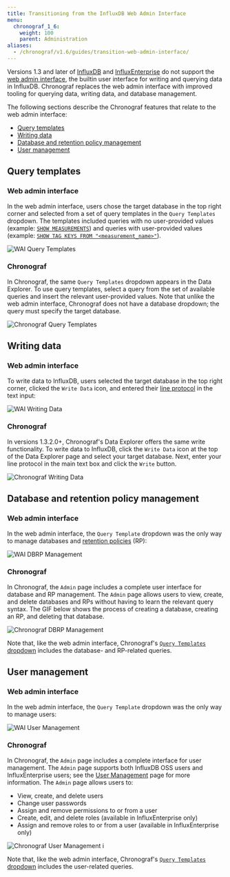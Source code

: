 ```yaml
---
title: Transitioning from the InfluxDB Web Admin Interface
menu:
  chronograf_1_6:
    weight: 100
    parent: Administration
aliases:
  - /chronograf/v1.6/guides/transition-web-admin-interface/
---
```


Versions 1.3 and later of [InfluxDB](/influxdb/latest/) and [InfluxEnterprise](/enterprise/latest/) do not support the [web admin interface](/influxdb/latest/tools/web_admin/), the builtin user interface for writing and querying data in InfluxDB.
Chronograf replaces the web admin interface with improved tooling for querying data, writing data, and database management.

The following sections describe the Chronograf features that relate to the web admin interface:

* [Query templates](#query-templates)
* [Writing data](#writing-data)
* [Database and retention policy management](#database-and-retention-policy-management)
* [User management](#user-management)

## Query templates

### Web admin interface

In the web admin interface, users chose the target database in the top right corner and selected from a set of query templates in the `Query Templates` dropdown.
The templates included queries with no user-provided values (example: [`SHOW MEASUREMENTS`](/influxdb/latest/query_language/schema_exploration/#show-measurements)) and queries with user-provided values (example: [`SHOW TAG KEYS FROM "<measurement_name>"`](/influxdb/latest/query_language/schema_exploration/#show-tag-keys)).

![WAI Query Templates](/img/chronograf/v1.6/g-admin-webtemplates.png)

### Chronograf

In Chronograf, the same `Query Templates` dropdown appears in the Data Explorer.
To use query templates, select a query from the set of available queries and insert the relevant user-provided values.
Note that unlike the web admin interface, Chronograf does not have a database dropdown; the query must specify the target database.

![Chronograf Query Templates](/img/chronograf/v1.6/g-admin-chronotemplates.png)

## Writing data

### Web admin interface

To write data to InfluxDB, users selected the target database in the top right corner, clicked the `Write Data` icon, and entered their [line protocol](/influxdb/latest/concepts/glossary/#line-protocol) in the text input:

![WAI Writing Data](/img/chronograf/v1.6/g-admin-write.png)

### Chronograf

In versions 1.3.2.0+, Chronograf's Data Explorer offers the same write functionality.
To write data to InfluxDB, click the `Write Data` icon at the top of the Data Explorer page and select your target database.
Next, enter your line protocol in the main text box and click the `Write` button.

![Chronograf Writing Data](/img/chronograf/v1.6/g-admin-chronowrite.png)

## Database and retention policy management

### Web admin interface

In the web admin interface, the `Query Template` dropdown was the only way to manage databases and [retention policies](/influxdb/latest/concepts/glossary/#retention-policy-rp) (RP):

![WAI DBRP Management](/img/chronograf/v1.6/g-admin-webdbrp.png)

### Chronograf

In Chronograf, the `Admin` page includes a complete user interface for database and RP management.
The `Admin` page allows users to view, create, and delete databases and RPs without having to learn the relevant query syntax.
The GIF below shows the process of creating a database, creating an RP, and deleting that database.

![Chronograf DBRP Management](/img/chronograf/v1.6/g-admin-chronodbrp.gif)

Note that, like the web admin interface, Chronograf's [`Query Templates` dropdown](#chronograf) includes the database- and RP-related queries.

## User management

### Web admin interface

In the web admin interface, the `Query Template` dropdown was the only way to manage users:

![WAI User Management](/img/chronograf/v1.6/g-admin-webuser.png)

### Chronograf

In Chronograf, the `Admin` page includes a complete interface for user management.
The `Admin` page supports both InfluxDB OSS users and InfluxEnterprise users; see the [User Management](/chronograf/latest/administration/user-management/) page for more information.
The `Admin` page allows users to:

* View, create, and delete users
* Change user passwords
* Assign and remove permissions to or from a user
* Create, edit, and delete roles (available in InfluxEnterprise only)
* Assign and remove roles to or from a user (available in InfluxEnterprise only)

![Chronograf User Management i](/img/chronograf/v1.6/g-admin-chronousers1.png)

Note that, like the web admin interface, Chronograf's [`Query Templates` dropdown](#chronograf) includes the user-related queries.
